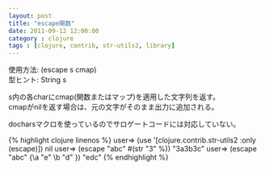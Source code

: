```yaml
---
layout: post
title: "escape関数"
date: 2011-09-12 12:00:00
category : clojure
tags : [clojure, contrib, str-utils2, library]
---
```

使用方法: (escape s cmap)  
型ヒント: String s

s内の各charにcmap(関数またはマップ)を適用した文字列を返す。  
cmapがnilを返す場合は、元の文字がそのまま出力に追加される。

<!--more-->

docharsマクロを使っているのでサロゲートコードには対応していない。

{% highlight clojure linenos %}
user=> (use '[clojure.contrib.str-utils2 :only (escape)])
nil
user=> (escape "abc" #(str "3" %))
"3a3b3c"
user=> (escape "abc" {\a "e" \b "d" })
"edc"
{% endhighlight %}

